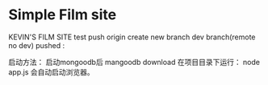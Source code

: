 # Simple Film site

KEVIN'S FILM SITE test push origin create new branch dev branch(remote no dev) pushed :

启动方法：
启动mongoodb后
mangoodb download
在项目目录下运行： node app.js
会自动启动浏览器。
